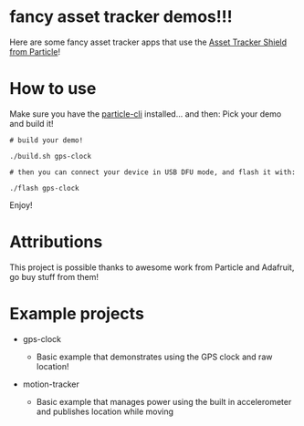 fancy asset tracker demos!!!
====

Here are some fancy asset tracker apps that use the [Asset Tracker Shield from Particle](https://docs.particle.io/datasheets/kits/#electron-asset-tracker)!


How to use
===

Make sure you have the [particle-cli](https://github.com/spark/particle-cli) installed... and then: Pick your demo and build it!

```
# build your demo!

./build.sh gps-clock

# then you can connect your device in USB DFU mode, and flash it with:

./flash gps-clock
```

Enjoy!



Attributions
===

This project is possible thanks to awesome work from Particle and Adafruit, go buy stuff from them!


Example projects
===

* gps-clock
  * Basic example that demonstrates using the GPS clock and raw location!
  
* motion-tracker
  * Basic example that manages power using the built in accelerometer and publishes location while moving

